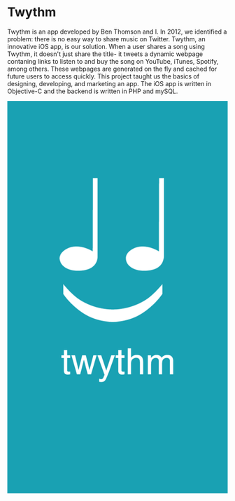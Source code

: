 # Twythm

Twythm is an app developed by Ben Thomson and I. In 2012, we identified a problem: there is no easy way to share music on Twitter. Twythm, an innovative iOS app, is our solution. When a user shares a song using Twythm, it doesn't just share the title- it tweets a dynamic webpage contaning links to listen to and buy the song on YouTube, iTunes, Spotify, among others. These webpages are generated on the fly and cached for future users to access quickly. This project taught us the basics of designing, developing, and marketing an app. The iOS app is written in Objective-C and the backend is written in PHP and mySQL.

![Twythm Logo](./Default-568h@2x.png)
